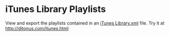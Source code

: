 iTunes Library Playlists
========================

View and export the playlists contained in an [iTunes Library.xml](http://support.apple.com/kb/HT1660) file. Try it at http://ditonus.com/itunes.html
